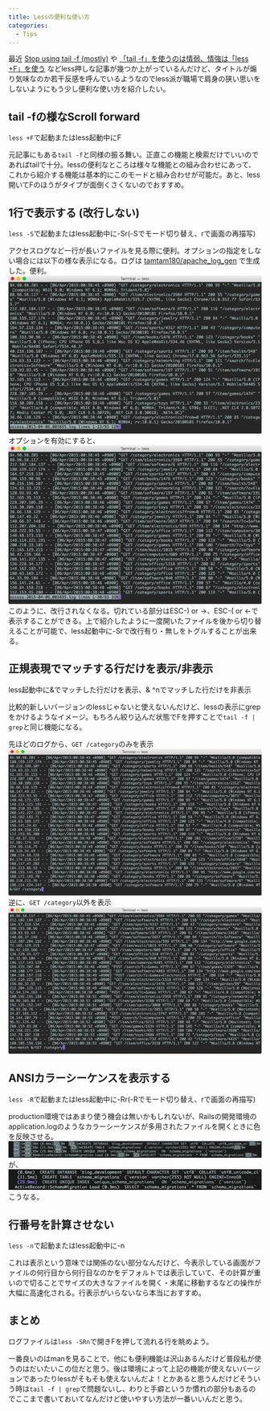 ```yaml
---
title: Lessの便利な使い方
categories:
  - Tips
---
```


最近 [Stop using tail -f (mostly)](http://www.brianstorti.com/stop-using-tail/) や [「tail -f」を使うのは情弱、情強は「less +F」を使う](http://www.softantenna.com/wp/unix/stop-using-tail-f/) などless押しな記事が幾つか上がっているんだけど、タイトルが煽り気味なのか若干反感を呼んでいるようなのでless派が職場で肩身の狭い思いをしないようにもう少し便利な使い方を紹介したい。

## tail -fの様なScroll forward

`less +F`で起動またはless起動中にF

元記事にもある`tail -f`と同様の振る舞い。正直この機能と検索だけでいいのであればtailで十分。lessの便利なところは様々な機能との組み合わせにあって、これから紹介する機能は基本的にこのモードと組み合わせが可能だ。あと、less開いてFのほうがタイプが面倒くさくないのでおすすめ。

## 1行で表示する (改行しない)

`less -S`で起動またはless起動中に-Sr(-Sでモード切り替え、rで画面の再描写)

アクセスログなど一行が長いファイルを見る際に便利。オプションの指定をしない場合には以下の様な表示になる。ログは [tamtam180/apache\_log\_gen](https://github.com/tamtam180/apache_log_gen) で生成した。便利。
![](/assets/images/less-tips/less-1.png)
オプションを有効にすると、
![](/assets/images/less-tips/less-2.png)
このように、改行されなくなる。切れている部分はESC-) or →、ESC-( or ←で表示することができる。上で紹介したように一度開いたファイルを後から切り替えることが可能で、less起動中に-Srで改行有り・無しをトグルすることが出来る。

## 正規表現でマッチする行だけを表示/非表示

less起動中に&でマッチした行だけを表示、& ^nでマッチした行だけを非表示

比較的新しいバージョンのlessじゃないと使えないんだけど、lessの表示にgrepをかけるようなイメージ。もちろん絞り込んだ状態でFを押すことで`tail -f | grep`と同じ機能になる。

先ほどのログから、`GET /category`のみを表示
![](/assets/images/less-tips/less-3.png)
逆に、`GET /category`以外を表示
![](/assets/images/less-tips/less-4.png)

## ANSIカラーシーケンスを表示する

`less -R`で起動またはless起動中に-Rr(-Rでモード切り替え、rで画面の再描写)

production環境ではあまり使う機会は無いかもしれないが、Railsの開発環境のapplication.logのようなカラーシーケンスが多用されたファイルを開くときに色を反映させる。
![](/assets/images/less-tips/less-5.png)
が、
![](/assets/images/less-tips/less-6.png)
こうなる。

## 行番号を計算させない

`less -n`で起動またはless起動中に-n

これは表示という意味では関係のない部分なんだけど、今表示している画面がファイルの何行目から何行目なのかをデフォルトでは表示していて、その計算が重いので切ることでサイズの大きなファイルを開く・末尾に移動するなどの操作が大幅に高速化される。行表示がいらないなら本当におすすめ。

## まとめ

ログファイルは`less -SRn`で開きFを押して流れる行を眺めよう。

一番良いのはmanを見ることで、他にも便利機能は沢山あるんだけど普段私が使うのはだいたいこの位だと思う。後は環境によって上記の機能が使えないバージョンであったりlessがそもそも使えないんだよ！とかあると思うんだけどそういう時は`tail -f | grep`で問題ないし、わりと手癖というか慣れの部分もあるのでここまで書いておいてなんだけど使いやすい方法が一番いいんだと思う。
